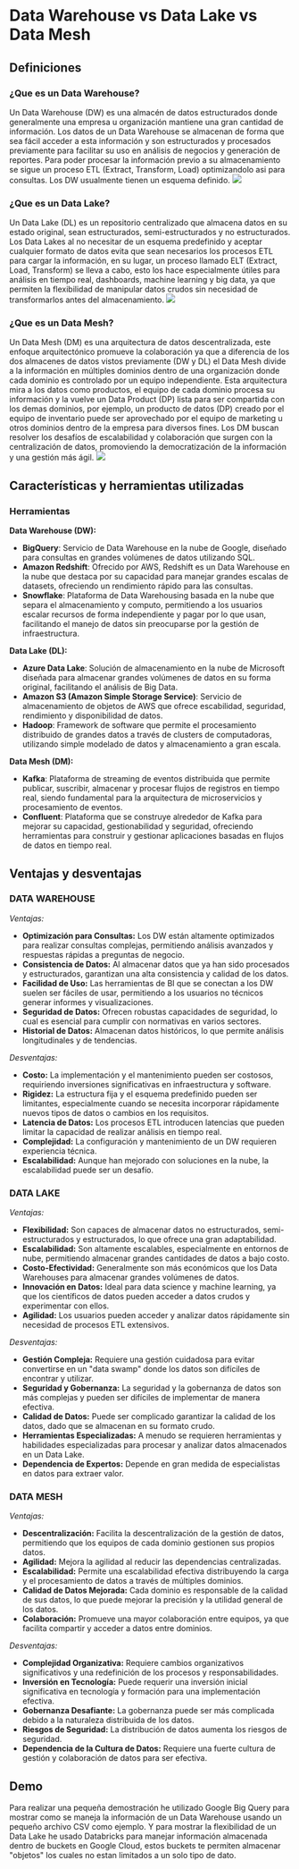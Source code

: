 # Data Warehouse vs Data Lake vs Data Mesh

## Definiciones

### ¿Que es un Data Warehouse?
Un Data Warehouse (DW) es una almacén de datos estructurados donde generalmente una empresa u organización mantiene una gran cantidad de información. Los datos de un Data Warehouse se almacenan de forma que sea fácil acceder a esta información y son estructurados y procesados previamente para facilitar su uso en análisis de negocios y generación de reportes. Para poder procesar la información previo a su almacenamiento se sigue un proceso ETL (Extract, Transform, Load) optimizandolo asi para consultas. Los DW usualmente tienen un esquema definido.
![](DW.png)

### ¿Que es un Data Lake?
Un Data Lake (DL) es un repositorio centralizado que almacena datos en su estado original, sean estructurados, semi-estructurados y no estructurados. Los Data Lakes al no necesitar de un esquema predefinido y aceptar cualquier formato de datos evita que sean necesarios los procesos ETL para cargar la información, en su lugar, un proceso llamado ELT (Extract, Load, Transform) se lleva a cabo, esto los hace especialmente útiles para análisis en tiempo real, dashboards, machine learning y big data, ya que permiten la flexibilidad de manipular datos crudos sin necesidad de transformarlos antes del almacenamiento.
![](DL.png)

### ¿Que es un Data Mesh?
Un Data Mesh (DM) es una arquitectura de datos descentralizada, este enfoque arquitectónico promueve la colaboración ya que a diferencia de los dos almacenes de datos vistos previamente (DW y DL) el Data Mesh divide a la información en múltiples dominios dentro de una organización donde cada dominio es controlado por un equipo independiente. Esta arquitectura mira a los datos como productos, el equipo de cada dominio procesa su información y la vuelve un Data Product (DP) lista para ser compartida con los demas dominios, por ejemplo, un producto de datos (DP) creado por el equipo de inventario puede ser aprovechado por el equipo de marketing u otros dominios dentro de la empresa para diversos fines. Los DM buscan resolver los desafíos de escalabilidad y colaboración que surgen con la centralización de datos, promoviendo la democratización de la información y una gestión más ágil.
![](DM.png)

## Características y herramientas utilizadas


### Herramientas
**Data Warehouse (DW):**
- **BigQuery**: Servicio de Data Warehouse en la nube de Google, diseñado para consultas en grandes volúmenes de datos utilizando SQL.
- **Amazon Redshift**: Ofrecido por AWS, Redshift es un Data Warehouse en la nube que destaca por su capacidad para manejar grandes escalas de datasets, ofreciendo un rendimiento rápido para las consultas.
- **Snowflake**: Plataforma de Data Warehousing basada en la nube que separa el almacenamiento y computo, permitiendo a los usuarios escalar recursos de forma independiente y pagar por lo que usan, facilitando el manejo de datos sin preocuparse por la gestión de infraestructura.

**Data Lake (DL):**
- **Azure Data Lake**: Solución de almacenamiento en la nube de Microsoft diseñada para almacenar grandes volúmenes de datos en su forma original, facilitando el análisis de Big Data.
- **Amazon S3 (Amazon Simple Storage Service)**: Servicio de almacenamiento de objetos de AWS que ofrece escabilidad, seguridad, rendimiento y disponibilidad de datos.
- **Hadoop**: Framework de software que permite el procesamiento distribuido de grandes datos a través de clusters de computadoras, utilizando simple modelado de datos y almacenamiento a gran escala.

**Data Mesh (DM):**
- **Kafka**: Plataforma de streaming de eventos distribuida que permite publicar, suscribir, almacenar y procesar flujos de registros en tiempo real, siendo fundamental para la arquitectura de microservicios y procesamiento de eventos.
- **Confluent**: Plataforma que se construye alrededor de Kafka para mejorar su capacidad, gestionabilidad y seguridad, ofreciendo herramientas para construir y gestionar aplicaciones basadas en flujos de datos en tiempo real.


## Ventajas y desventajas
### DATA WAREHOUSE  
*Ventajas:*
- **Optimización para Consultas:** Los DW están altamente optimizados para realizar consultas complejas, permitiendo análisis avanzados y respuestas rápidas a preguntas de negocio.
- **Consistencia de Datos:** Al almacenar datos que ya han sido procesados y estructurados, garantizan una alta consistencia y calidad de los datos.
- **Facilidad de Uso:** Las herramientas de BI que se conectan a los DW suelen ser fáciles de usar, permitiendo a los usuarios no técnicos generar informes y visualizaciones.
- **Seguridad de Datos:** Ofrecen robustas capacidades de seguridad, lo cual es esencial para cumplir con normativas en varios sectores.
- **Historial de Datos:** Almacenan datos históricos, lo que permite análisis longitudinales y de tendencias.

*Desventajas:*
- **Costo:** La implementación y el mantenimiento pueden ser costosos, requiriendo inversiones significativas en infraestructura y software.
- **Rigidez:** La estructura fija y el esquema predefinido pueden ser limitantes, especialmente cuando se necesita incorporar rápidamente nuevos tipos de datos o cambios en los requisitos.
- **Latencia de Datos:** Los procesos ETL introducen latencias que pueden limitar la capacidad de realizar análisis en tiempo real.
- **Complejidad:** La configuración y mantenimiento de un DW requieren experiencia técnica.
- **Escalabilidad:** Aunque han mejorado con soluciones en la nube, la escalabilidad puede ser un desafío.

### DATA LAKE  
*Ventajas:*
- **Flexibilidad:** Son capaces de almacenar datos no estructurados, semi-estructurados y estructurados, lo que ofrece una gran adaptabilidad.
- **Escalabilidad:** Son altamente escalables, especialmente en entornos de nube, permitiendo almacenar grandes cantidades de datos a bajo costo.
- **Costo-Efectividad:** Generalmente son más económicos que los Data Warehouses para almacenar grandes volúmenes de datos.
- **Innovación en Datos:** Ideal para data science y machine learning, ya que los científicos de datos pueden acceder a datos crudos y experimentar con ellos.
- **Agilidad:** Los usuarios pueden acceder y analizar datos rápidamente sin necesidad de procesos ETL extensivos.

*Desventajas:*
- **Gestión Compleja:** Requiere una gestión cuidadosa para evitar convertirse en un "data swamp" donde los datos son difíciles de encontrar y utilizar.
- **Seguridad y Gobernanza:** La seguridad y la gobernanza de datos son más complejas y pueden ser difíciles de implementar de manera efectiva.
- **Calidad de Datos:** Puede ser complicado garantizar la calidad de los datos, dado que se almacenan en su formato crudo.
- **Herramientas Especializadas:** A menudo se requieren herramientas y habilidades especializadas para procesar y analizar datos almacenados en un Data Lake.
- **Dependencia de Expertos:** Depende en gran medida de especialistas en datos para extraer valor.

### DATA MESH  
*Ventajas:*
- **Descentralización:** Facilita la descentralización de la gestión de datos, permitiendo que los equipos de cada dominio gestionen sus propios datos.
- **Agilidad:** Mejora la agilidad al reducir las dependencias centralizadas.
- **Escalabilidad:** Permite una escalabilidad efectiva distribuyendo la carga y el procesamiento de datos a través de múltiples dominios.
- **Calidad de Datos Mejorada:** Cada dominio es responsable de la calidad de sus datos, lo que puede mejorar la precisión y la utilidad general de los datos.
- **Colaboración:** Promueve una mayor colaboración entre equipos, ya que facilita compartir y acceder a datos entre dominios.

*Desventajas:*
- **Complejidad Organizativa:** Requiere cambios organizativos significativos y una redefinición de los procesos y responsabilidades.
- **Inversión en Tecnología:** Puede requerir una inversión inicial significativa en tecnología y formación para una implementación efectiva.
- **Gobernanza Desafiante:** La gobernanza puede ser más complicada debido a la naturaleza distribuida de los datos.
- **Riesgos de Seguridad:** La distribución de datos aumenta los riesgos de seguridad.
- **Dependencia de la Cultura de Datos:** Requiere una fuerte cultura de gestión y colaboración de datos para ser efectiva.


## Demo
Para realizar una pequeña demostración he utilizado Google Big Query para mostrar como se maneja la información de un Data Warehouse usando un pequeño archivo CSV como ejemplo. Y para mostrar la flexibilidad de un Data Lake he usado Databricks para manejar información almacenada dentro de buckets en Google Cloud, estos buckets te permiten almacenar "objetos" los cuales no estan limitados a un solo tipo de dato.
